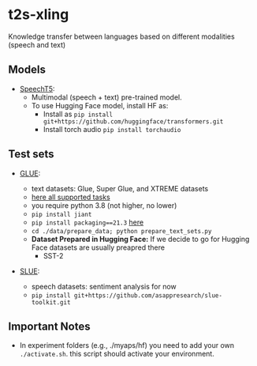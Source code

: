 # t2s-xling
Knowledge transfer between languages based on different modalities (speech and text)

## Models

- [SpeechT5](https://github.com/microsoft/SpeechT5):
    - Multimodal (speech + text) pre-trained model.
    - To use Hugging Face model, install HF as: 
        - Install as `pip install git+https://github.com/huggingface/transformers.git`
        - Install torch audio `pip install torchaudio`

## Test sets

- [GLUE](https://github.com/nyu-mll/jiant):
    - text datasets: Glue, Super Glue, and XTREME datasets
    - [here all supported tasks](https://github.com/CompVis/latent-diffusion/issues/207)
    - you require python 3.8 (not higher, no lower)
    - `pip install jiant`
    - `pip install packaging==21.3` [here](https://github.com/CompVis/latent-diffusion/issues/207)
    - `cd ./data/prepare_data; python prepare_text_sets.py`
    - **Dataset Prepared in Hugging Face:** If we decide to go for Hugging Face datasets are usually preapred there
        - SST-2


- [SLUE](https://github.com/asappresearch/slue-toolkit):
    - speech datasets: sentiment analysis for now
    - `pip install git+https://github.com/asappresearch/slue-toolkit.git`


## Important Notes

- In experiment folders (e.g., ./myaps/hf) you need to add your own `./activate.sh`. this script should activate your environment.
